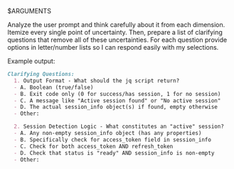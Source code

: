 $ARGUMENTS

Analyze the user prompt and think carefully about it from each dimension. Itemize every single point of uncertainty. Then, prepare a list of clarifying
questions that remove all of these uncertainties. For each question provide options in letter/number lists so I can respond easily with my selections.

Example output:

```markdown
Clarifying Questions:
  1. Output Format - What should the jq script return?
  - A. Boolean (true/false)
  - B. Exit code only (0 for success/has session, 1 for no session)
  - C. A message like "Active session found" or "No active session"
  - D. The actual session_info object(s) if found, empty otherwise
  - Other:

  2. Session Detection Logic - What constitutes an "active" session?
  - A. Any non-empty session_info object (has any properties)
  - B. Specifically check for access_token field in session_info
  - C. Check for both access_token AND refresh_token
  - D. Check that status is "ready" AND session_info is non-empty
  - Other:
```
